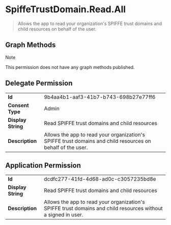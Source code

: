 # SpiffeTrustDomain.Read.All

> Allows the app to read your organization's SPIFFE trust domains and child resources on behalf of the user.
## Graph Methods

> [!NOTE]
> This permission does not have any graph methods published.

## Delegate Permission
|||
|-|-|
|**Id**|9b4aa4b1-aaf3-41b7-b743-698b27e77ff6|
|**Consent Type**|Admin|
|**Display String**|Read SPIFFE trust domains and child resources|
|**Description**|Allows the app to read your organization's SPIFFE trust domains and child resources on behalf of the user.|
## Application Permission
|||
|-|-|
|**Id**|dcdfc277-41fd-4d68-ad0c-c3057235bd8e|
|**Display String**|Read SPIFFE trust domains and child resources|
|**Description**|Allows the app to read your organization's SPIFFE trust domains and child resources without a signed in user.|
